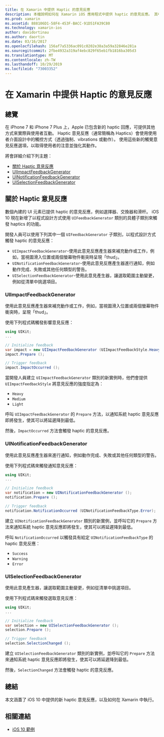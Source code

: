 ```yaml
---
title: 在 Xamarin 中提供 Haptic 的意見反應
description: 本檔說明如何在 Xamarin iOS 應用程式中提供 haptic 的意見反應。 其中討論 UIImpactFeedbackGenerator、UINotificationFeedbackGenerator 和 UISelectionFeedbackGenerator。
ms.prod: xamarin
ms.assetid: 888106D1-58F4-453F-BACC-91D51FA39C80
ms.technology: xamarin-ios
author: davidortinau
ms.author: daortin
ms.date: 03/16/2017
ms.openlocfilehash: 156af7a5336ac091c0202e38a3a59a32846e281a
ms.sourcegitcommit: 2fbe4932a319af4ebc829f65eb1fb1816ba305d3
ms.translationtype: MT
ms.contentlocale: zh-TW
ms.lasthandoff: 10/29/2019
ms.locfileid: "73003352"
---
```

# <a name="providing-haptic-feedback-in-xamarinios"></a>在 Xamarin 中提供 Haptic 的意見反應

<a name="Overview" />

## <a name="overview"></a>總覽

在 iPhone 7 和 iPhone 7 Plus 上，Apple 已包含新的 haptic 回應，可提供其他方式來實際與使用者互動。 Haptic 意見反應（通常簡稱為 Haptics）會使用使用者介面設計中的觸控方式（透過強制、vibrations 或動作）。 使用這些新的觸覺意見反應選項，以取得使用者的注意並強化其動作。

將會詳細介紹下列主題：

- [關於 Haptic 意見反應](#About-Haptic-Feedback)
- [UIImpactFeedbackGenerator](#UIImpactFeedbackGenerator)
- [UINotificationFeedbackGenerator](#UINotificationFeedbackGenerator)
- [UISelectionFeedbackGenerator](#UISelectionFeedbackGenerator)

<a name="About-Haptic-Feedback" />

## <a name="about-haptic-feedback"></a>關於 Haptic 意見反應

數個內建的 UI 元素已提供 haptic 的意見反應，例如選擇器、交換器和滑杆。 iOS 10 現在新增了以程式設計方式使用 `UIFeedbackGenerator` 類別的具體子類別來觸發 haptics 的功能。

開發人員可以使用下列其中一個 `UIFeedbackGenerator` 子類別，以程式設計方式觸發 haptic 的意見反應：

- `UIImpactFeedbackGenerator`-使用此意見反應產生器來補充動作或工作，例如，當視圖滑入位置或兩個螢幕物件衝突時呈現「thud」。
- `UINotificationFeedbackGenerator`-使用此意見反應產生器進行通知，例如動作完成、失敗或其他任何類型的警告。
- `UISelectionFeedbackGenerator`-使用此意見產生器，讓選取範圍主動變更，例如從清單中挑選項目。

<a name="UIImpactFeedbackGenerator" />

### <a name="uiimpactfeedbackgenerator"></a>UIImpactFeedbackGenerator

使用此意見反應產生器來補充動作或工作，例如，當視圖滑入位置或兩個螢幕物件衝突時，呈現「thud」。

使用下列程式碼觸發影響意見反應：

```csharp
using UIKit;
...

// Initialize feedback
var impact = new UIImpactFeedbackGenerator (UIImpactFeedbackStyle.Heavy);
impact.Prepare ();

// Trigger feedback
impact.ImpactOccurred ();
```

當開發人員建立 `UIImpactFeedbackGenerator` 類別的新實例時，他們會提供 `UIImpactFeedbackStyle` 將意見反應的強度指定為：

- `Heavy`
- `Medium`
- `Light`

呼叫 `UIImpactFeedbackGenerator` 的 `Prepare` 方法，以通知系統 haptic 意見反應即將發生，使其可以將延遲降到最低。

然後，`ImpactOccurred` 方法會觸發 haptic 的意見反應。

<a name="UINotificationFeedbackGenerator" />

### <a name="uinotificationfeedbackgenerator"></a>UINotificationFeedbackGenerator

使用此意見反應產生器來進行通知，例如動作完成、失敗或其他任何類型的警告。

使用下列程式碼來觸發通知意見反應：

```csharp
using UIKit;
...

// Initialize feedback
var notification = new UINotificationFeedbackGenerator ();
notification.Prepare ();

// Trigger feedback
notification.NotificationOccurred (UINotificationFeedbackType.Error);
```

建立 `UINotificationFeedbackGenerator` 類別的新實例，並呼叫它的 `Prepare` 方法來通知系統 haptic 意見反應即將發生，使其可以將延遲降到最低。

呼叫 `NotificationOccurred` 以觸發具有給定 `UINotificationFeedbackType` 的 haptic 意見反應：

- `Success`
- `Warning`
- `Error`

<a name="UISelectionFeedbackGenerator" />

### <a name="uiselectionfeedbackgenerator"></a>UISelectionFeedbackGenerator

使用此意見產生器，讓選取範圍主動變更，例如從清單中挑選項目。

使用下列程式碼來觸發選取意見反應：

```csharp
using UIKit;
...

// Initialize feedback
var selection = new UISelectionFeedbackGenerator ();
selection.Prepare ();

// Trigger feedback
selection.SelectionChanged ();
```

建立 `UISelectionFeedbackGenerator` 類別的新實例，並呼叫它的 `Prepare` 方法來通知系統 haptic 意見反應即將發生，使其可以將延遲降到最低。

然後，`SelectionChanged` 方法會觸發 haptic 的意見反應。

## <a name="summary"></a>總結

本文涵蓋了 iOS 10 中提供的新 haptic 意見反應，以及如何在 Xamarin 中執行。

## <a name="related-links"></a>相關連結

- [iOS 10 範例](https://docs.microsoft.com/samples/browse/?products=xamarin&term=Xamarin.iOS+iOS10)
